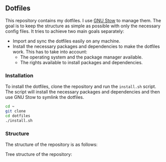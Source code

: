 ## Dotfiles

This repository contains my dotfiles. I use [GNU Stow](https://www.gnu.org/software/stow/) to manage them.
The goal is to keep the structure as simple as possible with only the necessary config files.
It tries to achieve two main goals separately:

- Import and sync the dotfiles easily on any machine.
- Install the necessary packages and dependencies to make the dotfiles work.
  This has to take into account:
  - The operating system and the package manager available.
  - The rights available to install packages and dependencies.

### Installation

To install the dotfiles, clone the repository and run the `install.sh` script.
The script will install the necessary packages and dependencies and then use GNU Stow to symlink the dotfiles.

```bash
cd ~
git clone
cd dotfiles
./install.sh
```

### Structure

The structure of the repository is as follows:

Tree structure of the repository:

```bash

```
